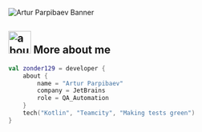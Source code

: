 ![Artur Parpibaev Banner](https://raw.github.com/zonder129/zonder129/master/github.png)

## <img width="45" alt="about" src="https://raw.github.com/zonder129/zonder129/master/about.png"> More about me
```kotlin
val zonder129 = developer {
    about {
        name = "Artur Parpibaev"
        company = JetBrains
        role = QA_Automation
    }
    tech("Kotlin", "Teamcity", "Making tests green")
}
```
